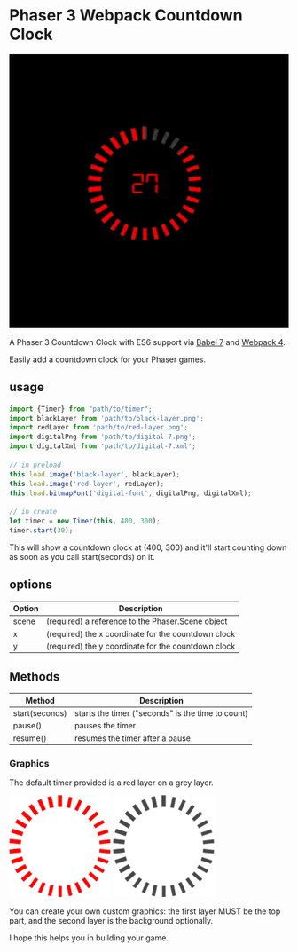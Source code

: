 # Phaser 3 Webpack Countdown Clock

![alt text](https://github.com/maryamBaratii/Phaser-3-Countdown-Clock/blob/main/demo.gif?raw=true)

A Phaser 3 Countdown Clock with ES6 support via [Babel 7](https://babeljs.io/) and [Webpack 4](https://webpack.js.org/).

Easily add a countdown clock for your Phaser games.

## usage

 ```javascript
import {Timer} from "path/to/timer";
import blackLayer from 'path/to/black-layer.png';
import redLayer from 'path/to/red-layer.png';
import digitalPng from 'path/to/digital-7.png';
import digitalXml from 'path/to/digital-7.xml';

// in preload
this.load.image('black-layer', blackLayer);
this.load.image('red-layer', redLayer);
this.load.bitmapFont('digital-font', digitalPng, digitalXml);

// in create
 let timer = new Timer(this, 400, 300);
 timer.start(30);
 ```
This will show a countdown clock at (400, 300) and it'll start counting down as soon as you call start(seconds) on it.

## options
| Option | Description |
|---------|-------------|
| scene | (required) a reference to the Phaser.Scene object |
| x | (required) the x coordinate for the countdown clock |
| y | (required) the y coordinate for the countdown clock |

## Methods

| Method | Description |
|---------|-------------|
| start(seconds) | starts the timer ("seconds" is the time to count) |
| pause() | pauses the timer |
| resume() | resumes the timer after a pause |

### Graphics
The default timer provided is a red layer on a grey layer. 

![alt text](https://github.com/maryamBaratii/Phaser-3-Countdown-Clock/blob/main//src/assets/red-layer.png?raw=true)
![alt text](https://github.com/maryamBaratii/Phaser-3-Countdown-Clock/blob/main/src/assets/black-layer.png?raw=true)


You can create your own custom graphics: the first layer MUST be the top part, and the second layer is the background optionally.


I hope this helps you in building your game.
